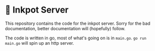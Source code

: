 # 🦑 Inkpot Server

This repository contains the code for the inkpot server. Sorry for the bad documentation, better documentation will (hopefully) follow.

The code is written in go, most of what's going on is in `main.go`. `go run main.go` will spin up an http server.
